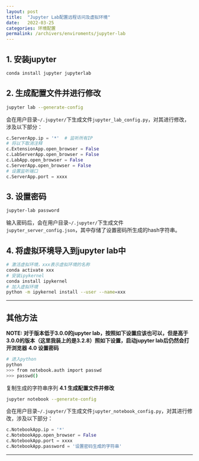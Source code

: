 ```yaml
---
layout: post
title:  "Jupyter Lab配置远程访问及虚拟环境"
date:   2022-03-25
categories: 环境配置
permalink: /archivers/enviroments/jupyter-lab
---
```


## 1. 安装jupyter
```bash
conda install jupyter jupyterlab
```
## 2. 生成配置文件并进行修改
```bash
jupyter lab --generate-config
```
会在用户目录`~/.jupyter/`下生成文件`jupyter_lab_config.py`，对其进行修改，涉及以下部分：
```python
c.ServerApp.ip = '*'  # 监听所有IP
# 将以下取消注释
c.ExtensionApp.open_browser = False
c.LabServerApp.open_browser = False
c.LabApp.open_browser = False
c.ServerApp.open_browser = False
# 设置监听端口
c.ServerApp.port = xxxx
```
## 3. 设置密码
```bash
jupyter-lab password
```
输入密码后，会在用户目录`~/.jupyter/`下生成文件`jupyter_server_config.json`，其中存储了设置密码所生成的hash字符串。
## 4. 将虚拟环境导入到jupyter lab中
```bash
# 激活虚拟环境，xxx表示虚拟环境的名称
conda activate xxx
# 安装ipykernel
conda install ipykernel
# 加入虚拟环境
python -m ipykernel install --user --name=xxx
```

***
## 其他方法
__NOTE: 对于版本低于3.0.0的jupyter lab，按照如下设置应该也可以，但是高于3.0.0的版本（这里我装上的是3.2.8）照如下设置，启动jupyter lab后仍然会打开浏览器__
__4.0 设置密码__
```bash
# 进入python
python
>>> from notebook.auth import passwd
>>> passwd()
```
复制生成的字符串序列
__4.1 生成配置文件并修改__
 ```bash
 jupyter notebook --generate-config
 ```
 会在用户目录`~/.jupyter/`下生成文件`jupyter_notebook_config.py`，对其进行修改，涉及以下部分：
 ```python
 c.NotebookApp.ip = '*'
 c.NotebookApp.open_browser = False
 c.NotebookApp.port = xxxx
 c.NotebookApp.password = '设置密码生成的字符串'
 ```
 ***
